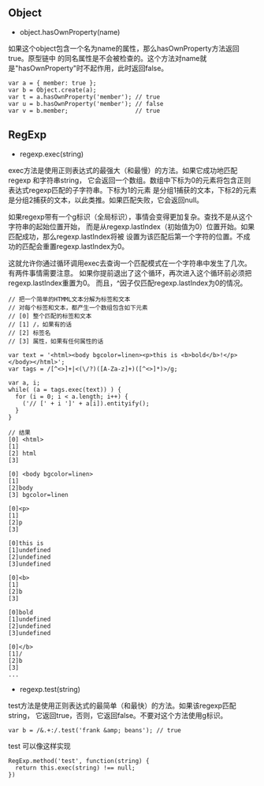 
## Object

- object.hasOwnProperty(name)

如果这个object包含一个名为name的属性，那么hasOwnProperty方法返回true。原型链中
的同名属性是不会被检查的。这个方法对name就是"hasOwnProperty"时不起作用，此时返回false。
```
var a = { member: true };
var b = Object.create(a);
var t = a.hasOwnProperty('member'); // true
var u = b.hasOwnProperty('member'); // false
var v = b.member;                   // true
```

## RegExp

- regexp.exec(string)

exec方法是使用正则表达式的最强大（和最慢）的方法。如果它成功地匹配 regexp 和字符串string，
它会返回一个数组。数组中下标为0的元素将包含正则表达式regexp匹配的子字符串。下标为1的元素
是分组1捕获的文本，下标2的元素是分组2捕获的文本，以此类推。如果匹配失败，它会返回null。

如果regexp带有一个g标识（全局标识），事情会变得更加复杂。查找不是从这个字符串的起始位置开始，
而是从regexp.lastIndex（初始值为0）位置开始。如果匹配成功，那么regexp.lastIndex将被
设置为该匹配后第一个字符的位置。不成功的匹配会重置regexp.lastIndex为0。

这就允许你通过循环调用exec去查询一个匹配模式在一个字符串中发生了几次。有两件事情需要注意。
如果你提前退出了这个循环，再次进入这个循环前必须把regexp.lastIndex重置为0。
而且，^因子仅匹配regexp.lastIndex为0的情况。
```
// 把一个简单的HTMML文本分解为标签和文本
// 对每个标签和文本，都产生一个数组包含如下元素
// [0] 整个匹配的标签和文本
// [1] /，如果有的话
// [2] 标签名
// [3] 属性，如果有任何属性的话

var text = '<html><body bgcolor=linen><p>this is <b>bold</b>!</p></body></html>';
var tags = /[^<>]+|<(\/?)([A-Za-z]+)([^<>]*)>/g;

var a, i;
while( (a = tags.exec(text)) ) {
  for (i = 0; i < a.length; i++) {
    ('// [' + i ']' + a[i]).entityify();
  }
}

// 结果
[0] <html>
[1] 
[2] html
[3]

[0] <body bgcolor=linen>
[1]
[2]body
[3] bgcolor=linen

[0]<p>
[1]
[2]p
[3]

[0]this is
[1]undefined
[2]undefined
[3]undefined

[0]<b>
[1]
[2]b
[3]

[0]bold
[1]undefined
[2]undefined
[3]undefined

[0]</b>
[1]/
[2]b
[3]
...
```

- regexp.test(string)

test方法是使用正则表达式的最简单（和最快）的方法。如果该regexp匹配string，
它返回true，否则，它返回false。不要对这个方法使用g标识。
```
var b = /&.+:/.test('frank &amp; beans'); // true
```
test 可以像这样实现
```
RegExp.method('test', function(string) {
  return this.exec(string) !== null;
})
```
